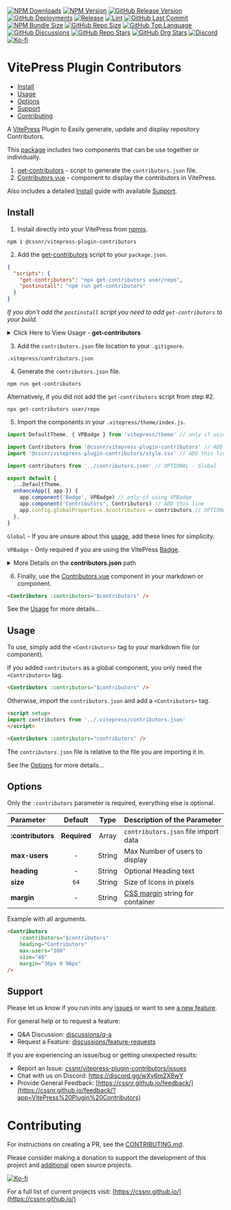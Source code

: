 [![NPM Downloads](https://img.shields.io/npm/dw/%40cssnr%2Fvitepress-plugin-contributors?logo=npm)](https://www.npmjs.com/package/@cssnr/vitepress-plugin-contributors)
[![NPM Version](https://img.shields.io/npm/v/%40cssnr%2Fvitepress-plugin-contributors?logo=npm)](https://www.npmjs.com/package/@cssnr/vitepress-plugin-contributors)
[![GitHub Release Version](https://img.shields.io/github/v/release/cssnr/vitepress-plugin-contributors?logo=github)](https://github.com/cssnr/vitepress-plugin-contributors/releases/latest)
[![GitHub Deployments](https://img.shields.io/github/deployments/cssnr/vitepress-plugin-contributors/npm?logo=npm&label=deploy)](https://github.com/cssnr/vitepress-plugin-contributors/deployments)
[![Release](https://img.shields.io/github/actions/workflow/status/cssnr/vitepress-plugin-contributors/release.yaml?logo=cachet&label=release)](https://github.com/cssnr/vitepress-plugin-contributors/actions/workflows/release.yaml)
[![Lint](https://img.shields.io/github/actions/workflow/status/cssnr/vitepress-plugin-contributors/lint.yaml?logo=cachet&label=lint)](https://github.com/cssnr/vitepress-plugin-contributors/actions/workflows/lint.yaml)
[![GitHub Last Commit](https://img.shields.io/github/last-commit/cssnr/vitepress-plugin-contributors?logo=github)](https://github.com/cssnr/vitepress-plugin-contributors/pulse)
[![NPM Bundle Size](https://img.shields.io/bundlephobia/min/%40cssnr%2Fvitepress-plugin-contributors?logo=npm)](https://bundlephobia.com/package/@cssnr/vitepress-plugin-contributors)
[![GitHub Repo Size](https://img.shields.io/github/repo-size/cssnr/vitepress-plugin-contributors?logo=bookstack&logoColor=white&label=repo%20size)](https://github.com/cssnr/vitepress-plugin-contributors)
[![GitHub Top Language](https://img.shields.io/github/languages/top/cssnr/vitepress-plugin-contributors?logo=htmx&logoColor=white)](https://github.com/cssnr/vitepress-plugin-contributors)
[![GitHub Discussions](https://img.shields.io/github/discussions/cssnr/vitepress-plugin-contributors?logo=github)](https://github.com/cssnr/vitepress-plugin-contributors/discussions)
[![GitHub Repo Stars](https://img.shields.io/github/stars/cssnr/vitepress-plugin-contributors?style=flat&logo=github)](https://github.com/cssnr/vitepress-plugin-contributors/stargazers)
[![GitHub Org Stars](https://img.shields.io/github/stars/cssnr?style=flat&logo=github&label=org%20stars)](https://cssnr.github.io/)
[![Discord](https://img.shields.io/discord/899171661457293343?logo=discord&logoColor=white&label=discord&color=7289da)](https://discord.gg/wXy6m2X8wY)
[![Ko-fi](https://img.shields.io/badge/Ko--fi-72a5f2?logo=kofi&label=support)](https://ko-fi.com/cssnr)

# VitePress Plugin Contributors

- [Install](#Install)
- [Usage](#Usage)
- [Options](#Options)
- [Support](#Support)
- [Contributing](#Contributing)

A [VitePress](https://vitepress.dev/) Plugin to Easily generate, update and display repository Contributors.

This [package](https://www.npmjs.com/package/@cssnr/vitepress-plugin-contributors) includes two components that can be use together or individually.

1. [get-contributors](src/get-contributors.js) - script to generate the `contributors.json` file.
2. [Contributors.vue](src/Contributors.vue) - component to display the contributors in VitePress.

Also includes a detailed [Install](#install) guide with available [Support](#support).

## Install

1. Install directly into your VitePress from [npmjs](https://www.npmjs.com/package/@cssnr/vitepress-plugin-contributors).

```shell
npm i @cssnr/vitepress-plugin-contributors
```

2. Add the [get-contributors](src/get-contributors.js) script to your `package.json`.

```json
{
  "scripts": {
    "get-contributors": "npx get-contributors user/repo",
    "postinstall": "npm run get-contributors"
  }
}
```

_If you don't add the `postinstall` script you need to add `get-contributors` to your build._

<details><summary>Click Here to View Usage - <b>get-contributors</b></summary>

Show help: `npx get-contributors -h`

Basic usage, all contributors excluding bot users.

```shell
npx get-contributors user/repo
```

Limit to top 20 contributors, specify output file, and include bot users.

```shell
npx get-contributors user/repo -m 20 -f .vitepress/contributors.json -b
```

Only the `user/repo` is required. All other arguments are optional.

| Argument&nbsp;Flag    | Default&nbsp;Value             | Description&nbsp;of&nbsp;the&nbsp;Argument |
| :-------------------- | :----------------------------- | :----------------------------------------- |
| `-f` or `--file`      | `.vitepress/contributors.json` | Output file relative to project root       |
| `-m` or `--max-users` | `0`                            | Max users to fetch, 0 is unlimited         |
| `-b` or `--bots`      | `false`                        | Include bot users in the results           |

Note: This script makes 1 request to the GitHub API for every 100 contributors on the repository (or `max-users`).
Because of this if you have a lot of contributors (200+) running this back-to-back may hit
the [GitHub rate limit](https://docs.github.com/en/rest/using-the-rest-api/rate-limits-for-the-rest-api#about-primary-rate-limits) for unauthenticated requests, which is 60 requests per hour.
If this occurs the script will generate a partial or empty contributors so development can continue.

**This does not affect GitHub Action runs which are authenticated with the `GTIHUB_TOKEN`.**

---

</details>

3. Add the `contributors.json` file location to your `.gitignore`.

```gitignore
.vitepress/contributors.json
```

4. Generate the `contributors.json` file.

```shell
npm run get-contributors
```

Alternatively, if you did not add the `get-contributors` script from step #2.

```shell
npx get-contributors user/repo
```

5. Import the components in your `.vitepress/theme/index.js`.

```javascript
import DefaultTheme, { VPBadge } from 'vitepress/theme' // only if using VPBadge

import Contributors from '@cssnr/vitepress-plugin-contributors' // ADD this line
import '@cssnr/vitepress-plugin-contributors/style.css' // ADD this line

import contributors from '../contributors.json' // OPTIONAL - Global

export default {
  ...DefaultTheme,
  enhanceApp({ app }) {
    app.component('Badge', VPBadge) // only if using VPBadge
    app.component('Contributors', Contributors) // ADD this line
    app.config.globalProperties.$contributors = contributors // OPTIONAL - Global
  },
}
```

`Global` - If you are unsure about this [usage](#usage), add these lines for simplicity.

`VPBadge` - Only required if you are using the VitePress [Badge](https://vitepress.dev/reference/default-theme-badge#badge).

<details><summary>More Details on the <b>contributors.json</b> path</summary>

Note, you may need to modify the `../contributors.json` import location to match your setup.
If your VitePress configuration directory is located at `.vitepress` then the default output
path of `.vitepress/contributors.json` will import from the relative path `../contributors.json`.

If you are not importing `contributors` as a Global, this path will be relative to the file you are importing it in.  
See the [Usage](#usage) for more details.

---

</details>

6. Finally, use the [Contributors.vue](src/Contributors.vue) component in your markdown or component.

```markdown
<Contributors :contributors="$contributors" />
```

See the [Usage](#usage) for more details...

## Usage

To use, simply add the `<Contributors>` tag to your markdown file (or component).

If you added `contributors` as a global component, you only need the `<Contributors>` tag.

```markdown
<Contributors :contributors="$contributors" />
```

Otherwise, import the `contributors.json` and add a `<Contributors>` tag.

```markdown
<script setup>
import contributors from '../.vitepress/contributors.json'
</script>

<Contributors :contributors="contributors" />
```

The `contributors.json` file is relative to the file you are importing it in.

See the [Options](#options) for more details...

## Options

Only the `:contributors` parameter is required, everything else is optional.

| Parameter         |   Default    |  Type  | Description&nbsp;of&nbsp;the&nbsp;Parameter                                                |
| :---------------- | :----------: | :----: | :----------------------------------------------------------------------------------------- |
| **:contributors** | **Required** | Array  | `contributors.json` file import data                                                       |
| **max-users**     |      -       | String | Max Number of users to display                                                             |
| **heading**       |      -       | String | Optional Heading text                                                                      |
| **size**          |     `64`     | String | Size of Icons in pixels                                                                    |
| **margin**        |      -       | String | [CSS margin](https://developer.mozilla.org/en-US/docs/Web/CSS/margin) string for container |

Example with all arguments.

```markdown
<Contributors
    :contributors="$contributors"
    heading="Contributors"
    max-users="100"
    size="48"
    margin="36px 0 96px"
/>
```

## Support

Please let us know if you run into any [issues](https://github.com/cssnr/vitepress-plugin-contributors/issues)
or want to see [a new feature](https://github.com/cssnr/vitepress-plugin-contributors/discussions/categories/feature-requests).

For general help or to request a feature:

- Q&A Discussion: [discussions/q-a](https://github.com/cssnr/vitepress-plugin-contributors/discussions/categories/q-a)
- Request a Feature: [discussions/feature-requests](https://github.com/cssnr/vitepress-plugin-contributors/discussions/categories/feature-requests)

If you are experiencing an issue/bug or getting unexpected results:

- Report an Issue: [cssnr/vitepress-plugin-contributors/issues](https://github.com/cssnr/vitepress-plugin-contributors/issues)
- Chat with us on Discord: https://discord.gg/wXy6m2X8wY
- Provide General Feedback: [https://cssnr.github.io/feedback/](https://cssnr.github.io/feedback/?app=VitePress%20Plugin%20Contributors)

# Contributing

For instructions on creating a PR, see the [CONTRIBUTING.md](#contributing-ov-file).

Please consider making a donation to support the development of this project
and [additional](https://cssnr.com/) open source projects.

[![Ko-fi](https://ko-fi.com/img/githubbutton_sm.svg)](https://ko-fi.com/cssnr)

For a full list of current projects visit: [https://cssnr.github.io/](https://cssnr.github.io/)
